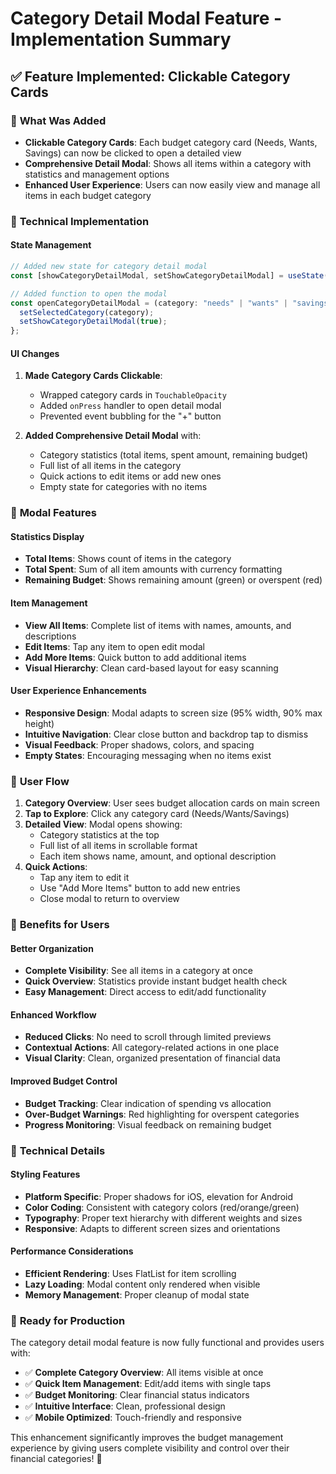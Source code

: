 # Category Detail Modal Feature - Implementation Summary

## ✅ Feature Implemented: Clickable Category Cards

### 🎯 **What Was Added**

- **Clickable Category Cards**: Each budget category card (Needs, Wants, Savings) can now be clicked to open a detailed view
- **Comprehensive Detail Modal**: Shows all items within a category with statistics and management options
- **Enhanced User Experience**: Users can now easily view and manage all items in each budget category

### 🔧 **Technical Implementation**

#### State Management

```typescript
// Added new state for category detail modal
const [showCategoryDetailModal, setShowCategoryDetailModal] = useState(false);

// Added function to open the modal
const openCategoryDetailModal = (category: "needs" | "wants" | "savings") => {
  setSelectedCategory(category);
  setShowCategoryDetailModal(true);
};
```

#### UI Changes

1. **Made Category Cards Clickable**:

   - Wrapped category cards in `TouchableOpacity`
   - Added `onPress` handler to open detail modal
   - Prevented event bubbling for the "+" button

2. **Added Comprehensive Detail Modal** with:
   - Category statistics (total items, spent amount, remaining budget)
   - Full list of all items in the category
   - Quick actions to edit items or add new ones
   - Empty state for categories with no items

### 🎨 **Modal Features**

#### Statistics Display

- **Total Items**: Shows count of items in the category
- **Total Spent**: Sum of all item amounts with currency formatting
- **Remaining Budget**: Shows remaining amount (green) or overspent (red)

#### Item Management

- **View All Items**: Complete list of items with names, amounts, and descriptions
- **Edit Items**: Tap any item to open edit modal
- **Add More Items**: Quick button to add additional items
- **Visual Hierarchy**: Clean card-based layout for easy scanning

#### User Experience Enhancements

- **Responsive Design**: Modal adapts to screen size (95% width, 90% max height)
- **Intuitive Navigation**: Clear close button and backdrop tap to dismiss
- **Visual Feedback**: Proper shadows, colors, and spacing
- **Empty States**: Encouraging messaging when no items exist

### 📱 **User Flow**

1. **Category Overview**: User sees budget allocation cards on main screen
2. **Tap to Explore**: Click any category card (Needs/Wants/Savings)
3. **Detailed View**: Modal opens showing:
   - Category statistics at the top
   - Full list of all items in scrollable format
   - Each item shows name, amount, and optional description
4. **Quick Actions**:
   - Tap any item to edit it
   - Use "Add More Items" button to add new entries
   - Close modal to return to overview

### 🎯 **Benefits for Users**

#### Better Organization

- **Complete Visibility**: See all items in a category at once
- **Quick Overview**: Statistics provide instant budget health check
- **Easy Management**: Direct access to edit/add functionality

#### Enhanced Workflow

- **Reduced Clicks**: No need to scroll through limited previews
- **Contextual Actions**: All category-related actions in one place
- **Visual Clarity**: Clean, organized presentation of financial data

#### Improved Budget Control

- **Budget Tracking**: Clear indication of spending vs allocation
- **Over-Budget Warnings**: Red highlighting for overspent categories
- **Progress Monitoring**: Visual feedback on remaining budget

### 🔧 **Technical Details**

#### Styling Features

- **Platform Specific**: Proper shadows for iOS, elevation for Android
- **Color Coding**: Consistent with category colors (red/orange/green)
- **Typography**: Proper text hierarchy with different weights and sizes
- **Responsive**: Adapts to different screen sizes and orientations

#### Performance Considerations

- **Efficient Rendering**: Uses FlatList for item scrolling
- **Lazy Loading**: Modal content only rendered when visible
- **Memory Management**: Proper cleanup of modal state

### 🚀 **Ready for Production**

The category detail modal feature is now fully functional and provides users with:

- ✅ **Complete Category Overview**: All items visible at once
- ✅ **Quick Item Management**: Edit/add items with single taps
- ✅ **Budget Monitoring**: Clear financial status indicators
- ✅ **Intuitive Interface**: Clean, professional design
- ✅ **Mobile Optimized**: Touch-friendly and responsive

This enhancement significantly improves the budget management experience by giving users complete visibility and control over their financial categories! 🎉
